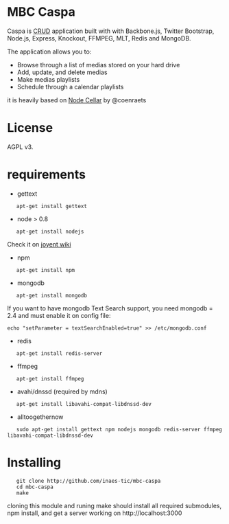 # MBC Caspa #

Caspa is [CRUD](http://en.wikipedia.org/wiki/Create,_read,_update_and_delete)
application built with with Backbone.js, Twitter Bootstrap, Node.js,
Express, Knockout, FFMPEG, MLT, Redis and MongoDB.

The application allows you to:

* Browse through a list of medias stored on your hard drive
* Add, update, and delete medias
* Make medias playlists
* Schedule through a calendar playlists

it is heavily based on [Node Cellar](http://nodecellar.coenraets.org) by @coenraets

# License #

AGPL v3.

# requirements #

+ gettext

```shell
   apt-get install gettext
```

+ node > 0.8

```shell
   apt-get install nodejs
```

Check it on [joyent wiki](https://github.com/joyent/node/wiki/Installing-Node.js-via-package-manager)

+ npm

```shell
   apt-get install npm
```

+ mongodb

```shell
   apt-get install mongodb
```

If you want to have mongodb Text Search support, you need mongodb = 2.4 and
must enable it on config file:

```
echo "setParameter = textSearchEnabled=true" >> /etc/mongodb.conf
```

+ redis

```shell
   apt-get install redis-server
```

+ ffmpeg
```shell
   apt-get install ffmpeg
```

+ avahi/dnssd (required by mdns)

```shell
   apt-get install libavahi-compat-libdnssd-dev
```

+ alltoogethernow

```shell
   sudo apt-get install gettext npm nodejs mongodb redis-server ffmpeg libavahi-compat-libdnssd-dev
```

# Installing #

```shell
   git clone http://github.com/inaes-tic/mbc-caspa
   cd mbc-caspa
   make
```
cloning this module and runing make should install all required submodules,
npm install, and get a server working on http://localhost:3000


